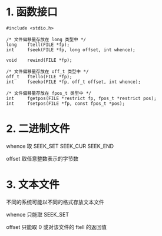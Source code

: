 # 1. 函数接口

```
#include <stdio.h>

/* 文件偏移量存放在 long 类型中 */
long	ftell(FILE *fp);
int		fseek(FILE *fp, long offset, int whence);

void	rewind(FILE *fp);

/* 文件偏移量存放在 off_t 类型中 */
off_t	ftello(FILE *fp);
int		fseeko(FILE *fp, off_t offset, int whence);

/* 文件偏移量存放在 fpos_t 类型中 */
int		fgetpos(FILE *restrict fp, fpos_t *restrict pos);
int		fsetpos(FILE *fp, const fpos_t *pos);
```

# 2. 二进制文件

whence 取 SEEK_SET SEEK_CUR SEEK_END

offset 取任意整数表示的字节数

# 3. 文本文件

不同的系统可能以不同的格式存放文本文件

whence 只能取 SEEK_SET

offset 只能取 0 或对该文件的 ftell 的返回值

